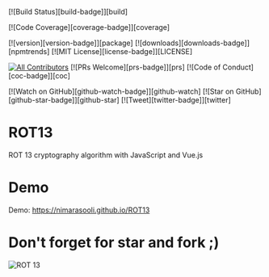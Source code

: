 
[![Build Status][build-badge]][build]

[![Code Coverage][coverage-badge]][coverage]

[![version][version-badge]][package]
[![downloads][downloads-badge]][npmtrends]
[![MIT License][license-badge]][LICENSE]

[![All Contributors](https://img.shields.io/badge/all_contributors-2-orange.svg?style=flat-square)](#contributors)
[![PRs Welcome][prs-badge]][prs]
[![Code of Conduct][coc-badge]][coc]

[![Watch on GitHub][github-watch-badge]][github-watch]
[![Star on GitHub][github-star-badge]][github-star]
[![Tweet][twitter-badge]][twitter]

# ROT13
ROT 13 cryptography algorithm with JavaScript and Vue.js
# Demo
Demo: https://nimarasooli.github.io/ROT13
# Don't forget for star and fork ;)
![ROT 13](https://github.com/NimaRasooli/ROT13/blob/master/ROT13.png)
